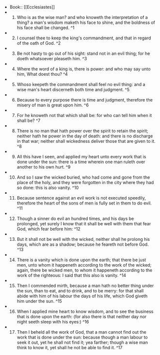 - Book:: [[Ecclesiastes]]
- 1. Who is as the wise man? and who knoweth the interpretation of a thing? a man's wisdom maketh his face to shine, and the boldness of his face shall be changed. ^1
- 2. I counsel thee to keep the king's commandment, and that in regard of the oath of God. ^2
- 3. Be not hasty to go out of his sight: stand not in an evil thing; for he doeth whatsoever pleaseth him. ^3
- 4. Where the word of a king is, there is power: and who may say unto him, What doest thou? ^4
- 5. Whoso keepeth the commandment shall feel no evil thing: and a wise man's heart discerneth both time and judgment. ^5
- 6. Because to every purpose there is time and judgment, therefore the misery of man is great upon him. ^6
- 7. For he knoweth not that which shall be: for who can tell him when it shall be? ^7
- 8. There is no man that hath power over the spirit to retain the spirit; neither hath he power in the day of death: and there is no discharge in that war; neither shall wickedness deliver those that are given to it. ^8
- 9. All this have I seen, and applied my heart unto every work that is done under the sun: there is a time wherein one man ruleth over another to his own hurt. ^9
- 10. And so I saw the wicked buried, who had come and gone from the place of the holy, and they were forgotten in the city where they had so done: this is also vanity. ^10
- 11. Because sentence against an evil work is not executed speedily, therefore the heart of the sons of men is fully set in them to do evil. ^11
- 12. Though a sinner do evil an hundred times, and his days be prolonged, yet surely I know that it shall be well with them that fear God, which fear before him: ^12
- 13. But it shall not be well with the wicked, neither shall he prolong his days, which are as a shadow; because he feareth not before God. ^13
- 14. There is a vanity which is done upon the earth; that there be just men, unto whom it happeneth according to the work of the wicked; again, there be wicked men, to whom it happeneth according to the work of the righteous: I said that this also is vanity. ^14
- 15. Then I commended mirth, because a man hath no better thing under the sun, than to eat, and to drink, and to be merry: for that shall abide with him of his labour the days of his life, which God giveth him under the sun. ^15
- 16. When I applied mine heart to know wisdom, and to see the business that is done upon the earth: (for also there is that neither day nor night seeth sleep with his eyes:) ^16
- 17. Then I beheld all the work of God, that a man cannot find out the work that is done under the sun: because though a man labour to seek it out, yet he shall not find it; yea farther; though a wise man think to know it, yet shall he not be able to find it. ^17
